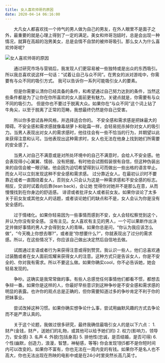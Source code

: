 ```yaml
---
title: 女人喜欢帅哥的原因
date: 2020-04-14 06:16:00
---
```




　　大凡女人都喜欢找一个帅气的男人做为自己的男友，在外人眼里不是面子之外，最重要的就是心理上得到了一定的满足。美女和帅哥泡妞时，总是会出现一种情况，就算在高超的泡男美女，总是会情不自禁的被帅哥吸引。那么女人为什么喜欢帅哥呢?

![女人喜欢帅哥的原因](/img/b19500178e20fe1a3b6f04ebd99b9f00.jpg)

　　通过研究市场与营销后，我发现人们更容易被一些独特或是出众的东西吸引。所以我总喜欢说这样一句话：“试着让自己与众不同”。在男女的派对游戏中，你需要有与众不同的吸引方式。 我可以告诉你一系列可能吸引女人的要素。

　　但是你需要认清你已经具备的条件，和希望通过自己努力达到的条件，当然这些条件都是为了让你在你所喜欢的女人面前更有魅力。关键点就是，你需要有与众不同的吸引力。 但是你也不要过于脱离大众。如果你在“与众不同”这个词上钻了牛角尖，以至于脱离了正常的范畴，我想最终仍然是你自己受害。

　　所以你多尝试各种风格，并选择适合你的。 不安全感和需求感是把妹最大的障碍。不安全感和需求感就像毒胡萝卜和砒霜一样，会轻易扼杀掉你对女人的吸引力。当男人表现出对女人的需求感时，他往往会有一些不恰当的行为，并期望以此来获得注意和认可。当他表现出这种需求时，女人也无法在他身上找到她们所需要的安全感了。

　　当男人对自己不满意或是对所处环境中的自己不满意时，会给人不安全感。他会表现得小心翼翼、懦弱、没有把握。有时他会试图假装很有自信，但这种伪装出来的自信会被一眼识破。他会因为迫切希望得到认可而做出一些出格的语言举止。 而女人可以立刻发现这种不安全感和需求感。 过分靠近女人。在最初认识时不要靠近或者一直围绕着女人，否则女人只会认为这是一种需求感和不安全感的标志。相反，交谈时试着向后靠(lean back)，会让她 觉得你对她并不是那么在意，从而慢慢找到在你身边的舒适感。 诽谤或者批评女人或者前女友。如果你谈论了太多关于前女友或其他女人的话题，或者谈论她们的缺点和不是，女人会认为你是没有安全感的。

　　过于情绪化。如果你轻易因为一些事情而感到不安，女人会轻松察觉到这个，并认为你没有安全感。 没有主见。女人喜欢有主见的男人，一个可以果断作出决定并做好事情的男人才会得到女人的青睐。如果你总是问，“你认为我应该怎么做”，“今天晚上你想去哪?”，或者是“你想要什么?”，你就表现出了过分的需求感。所以，在这些情况下，你应该自己做出决定然后自信地去做。

　　试图通过言语或者行为来获得注意或得到赞赏。我认识一些人，他们总喜欢通过装酷或者在女人面前炫耀来获得女人的注意。这种方式只是告诉女人，你是不安全的、你对我有需求。所以不要这么做。如果你确实cool，你不必告诉她，她会轻易发现的。

　　争吵。这确实是我常常做的事。有些人总感觉任何事情他们都看不惯，都想去争辩一番。如果你是这样的人，你最好早些意识到这种争吵是不安全感和需求感的明显的表露。也许你的观点总是正确的，但你需要知道过多的争吵肯定不利于你的把妹事业。

　　尝试改掉这种习惯。如果你确实想争论什么事，尝试用幽默风趣的方式去争论而不是严肃认真的。

　　关于这个论题，我做过很多研究，最终我确信最吸引女人的是以下六点： 1\. 财产(金钱，财产，送她们的礼物，或其他可以给予她们的) 2\. 权力(影响力，领导力，安全感) 3\. 名声 4\. 外貌(包括身高) 5\. 排他性(忠诚，是否结婚，是否可得) 6\. 个性(幽默，创造力，浪漫，智慧，神秘感，等等) 你会发现1到5都不是你短时间内可以改变的。如果你不富有，你也无法在一周内变的有钱。如果你不是名人也不高大，你也无法出现在热映的电影中或是在24小时里突然长高几英寸。
